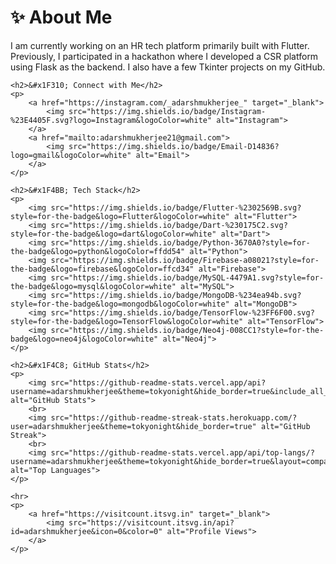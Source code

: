 <!DOCTYPE html>
<html lang="en">
<head>
    <meta charset="UTF-8">
    <meta name="viewport" content="width=device-width, initial-scale=1.0">
    <title>GitHub README</title>
</head>
<body>
    <h1>&#x2728; About Me</h1>
    <p>
        I am currently working on an HR tech platform primarily built with Flutter. Previously, I participated in a hackathon where I developed a CSR platform using Flask as the backend. I also have a few Tkinter projects on my GitHub.
    </p>
    
    <h2>&#x1F310; Connect with Me</h2>
    <p>
        <a href="https://instagram.com/_adarshmukherjee_" target="_blank">
            <img src="https://img.shields.io/badge/Instagram-%23E4405F.svg?logo=Instagram&logoColor=white" alt="Instagram">
        </a>
        <a href="mailto:adarshmukherjee21@gmail.com">
            <img src="https://img.shields.io/badge/Email-D14836?logo=gmail&logoColor=white" alt="Email">
        </a>
    </p>
    
    <h2>&#x1F4BB; Tech Stack</h2>
    <p>
        <img src="https://img.shields.io/badge/Flutter-%2302569B.svg?style=for-the-badge&logo=Flutter&logoColor=white" alt="Flutter">
        <img src="https://img.shields.io/badge/Dart-%230175C2.svg?style=for-the-badge&logo=dart&logoColor=white" alt="Dart">
        <img src="https://img.shields.io/badge/Python-3670A0?style=for-the-badge&logo=python&logoColor=ffdd54" alt="Python">
        <img src="https://img.shields.io/badge/Firebase-a08021?style=for-the-badge&logo=firebase&logoColor=ffcd34" alt="Firebase">
        <img src="https://img.shields.io/badge/MySQL-4479A1.svg?style=for-the-badge&logo=mysql&logoColor=white" alt="MySQL">
        <img src="https://img.shields.io/badge/MongoDB-%234ea94b.svg?style=for-the-badge&logo=mongodb&logoColor=white" alt="MongoDB">
        <img src="https://img.shields.io/badge/TensorFlow-%23FF6F00.svg?style=for-the-badge&logo=TensorFlow&logoColor=white" alt="TensorFlow">
        <img src="https://img.shields.io/badge/Neo4j-008CC1?style=for-the-badge&logo=neo4j&logoColor=white" alt="Neo4j">
    </p>
    
    <h2>&#x1F4C8; GitHub Stats</h2>
    <p>
        <img src="https://github-readme-stats.vercel.app/api?username=adarshmukherjee&theme=tokyonight&hide_border=true&include_all_commits=true&count_private=true" alt="GitHub Stats">
        <br>
        <img src="https://github-readme-streak-stats.herokuapp.com/?user=adarshmukherjee&theme=tokyonight&hide_border=true" alt="GitHub Streak">
        <br>
        <img src="https://github-readme-stats.vercel.app/api/top-langs/?username=adarshmukherjee&theme=tokyonight&hide_border=true&layout=compact" alt="Top Languages">
    </p>
    
    <hr>
    <p>
        <a href="https://visitcount.itsvg.in" target="_blank">
            <img src="https://visitcount.itsvg.in/api?id=adarshmukherjee&icon=0&color=0" alt="Profile Views">
        </a>
    </p>
</body>
</html>
